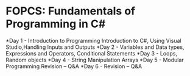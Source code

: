 # FOPCS: Fundamentals of Programming in C#
*Day 1 - Introduction to Programming Introduction to C#, Using Visual Studio,Handling Inputs and Outputs
*Day 2 - Variables and Data types, Expressions and Operators, Conditional Statements
*Day 3 - Loops, Random objects
*Day 4 - String Manipulation Arrays
*Day 5 - Modular Programming Revision – Q&A
*Day 6 - Revision – Q&A
